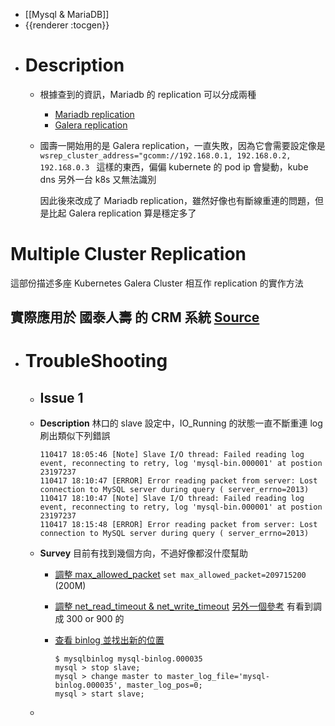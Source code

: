 - [[Mysql & MariaDB]]
- {{renderer :tocgen}}
- # Description
	- 根據查到的資訊，Mariadb 的 replication 可以分成兩種
		- [Mariadb replication](https://mariadb.com/kb/en/using-mariadb-replication-with-mariadb-galera-cluster/)
		- [Galera replication](https://galeracluster.com/library/training/tutorials/wsrep-configuration.html)
	- 國壽一開始用的是 Galera replication，一直失敗，因為它會需要設定像是 `wsrep_cluster_address="gcomm://192.168.0.1, 192.168.0.2, 192.168.0.3 ` 
	  這樣的東西，偏偏 kubernete 的 pod ip 會變動，kube dns 另外一台 k8s 又無法識別   
	  
	  因此後來改成了 Mariadb replication，雖然好像也有斷線重連的問題，但是比起 Galera replication 算是穩定多了
# Multiple Cluster Replication
這部份描述多座 Kubernetes Galera Cluster 相互作 replication 的實作方法

實際應用於 國泰人壽 的 CRM 系統
[Source](https://gitlab.com/geminiopencloud/engineering/gateway/api_gateway/-/tree/develop/deployment/k8s-mariadb-cluster)
-
- # TroubleShooting
	- ## Issue 1
	- **Description**
	  林口的 slave 設定中，IO_Running 的狀態一直不斷重連
	  log 刷出類似下列錯誤
	  ```log
	  110417 18:05:46 [Note] Slave I/O thread: Failed reading log event, reconnecting to retry, log 'mysql-bin.000001' at postion 23197237
	  110417 18:10:47 [ERROR] Error reading packet from server: Lost connection to MySQL server during query ( server_errno=2013)
	  110417 18:10:47 [Note] Slave I/O thread: Failed reading log event, reconnecting to retry, log 'mysql-bin.000001' at postion 23197237
	  110417 18:15:48 [ERROR] Error reading packet from server: Lost connection to MySQL server during query ( server_errno=2013)
	  ```
	- **Survey**
	  目前有找到幾個方向，不過好像都沒什麼幫助
	  * [調整 max_allowed_packet](https://www.debugease.com/mysql/284455.html)
	    `set max_allowed_packet=209715200` (200M)  
	  
	  * [調整 net_read_timeout & net_write_timeout](https://stdworkflow.com/1057/the-master-slave-connection-is-disconnected-error-reading-packet-from-server-lost-connection-to-mysql-server-during-query-server-errno-20131)
	    [另外一個參考](https://www.cnblogs.com/voldemort/p/14049402.html)
	    有看到調成 300 or 900 的
	  
	  * [查看 binlog 並找出新的位置](https://iter01.com/301350.html)
	    ```
	    $ mysqlbinlog mysql-binlog.000035
	    mysql > stop slave;
	    mysql > change master to master_log_file='mysql-binlog.000035', master_log_pos=0;
	    mysql > start slave;
	    ```
	-